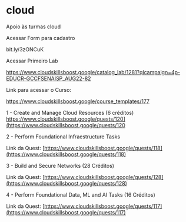 # cloud
Apoio às turmas cloud

Acessar Form para cadastro

bit.ly/3zONCuK



Acessar Primeiro Lab

https://www.cloudskillsboost.google/catalog_lab/1281?qlcampaign=4p-EDUCR-GCCFSENAISP_AUG22-82








Link para acessar o Curso:

https://www.cloudskillsboost.google/course_templates/177


1 - Create and Manage Cloud Resources (6 créditos)
https://www.cloudskillsboost.google/quests/120](https://www.cloudskillsboost.google/quests/120


2 - Perform Foundational Infraestructure Tasks

Link da Quest: [https://www.cloudskillsboost.google/quests/118](https://www.cloudskillsboost.google/quests/118)



3 - Build and Secure Networks (28 Créditos)

Link da Quest: [https://www.cloudskillsboost.google/quests/128](https://www.cloudskillsboost.google/quests/128)



4 -  Perform Foundational Data, ML and AI Tasks (16 Créditos)

Link da Quest: [https://www.cloudskillsboost.google/quests/117](https://www.cloudskillsboost.google/quests/117)

